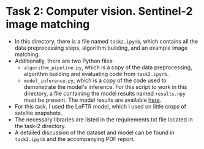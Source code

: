 # Task 2: Computer vision. Sentinel-2 image matching

- In this directory, there is a file named `task2.ipynb`, which contains all the data preprocessing steps, algorithm building, and an example image matching.
- Additionally, there are two Python files:
  - `algorithm_pipeline.py`, which is a copy of the data preprocessing, algorithm building and evaluating code from `task2.ipynb`.
  - `model_inference.py`, which is a copy of the code used to demonstrate the model's inference. For this script to work in this directory, a file containing the model results named `results.npy` must be present. The model results are available [here](https://drive.google.com/file/d/1W3uUFX9LhG63i0zN6Ts6zC5OTRgCB5X_/view?usp=sharing).
- For this task, I used the LoFTR model, which I used on little crops of satelite snapshots.
- The necessary libraries are listed in the requirements.txt file located in the task-2 directory.
- A detailed discussion of the dataset and model can be found in `task2.ipynb` and the accompanying PDF report.
